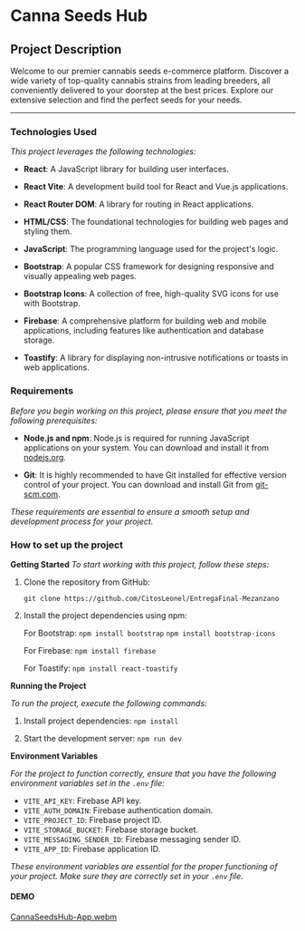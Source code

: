 ﻿# Canna Seeds Hub

## Project Description 
Welcome to our premier cannabis seeds e-commerce platform. Discover a wide variety of top-quality cannabis strains from leading breeders, all conveniently delivered to your doorstep at the best prices. Explore our extensive selection and find the perfect seeds for your needs.

  ---
### **Technologies Used** 
*This project leverages the following technologies:*

-   **React**: A JavaScript library for building user interfaces.
    
-   **React Vite**: A development build tool for React and Vue.js applications.
    
-   **React Router DOM**: A library for routing in React applications.
    
-   **HTML/CSS**: The foundational technologies for building web pages and styling them.
    
-   **JavaScript**: The programming language used for the project's logic.
    
-   **Bootstrap**: A popular CSS framework for designing responsive and visually appealing web pages.
    
-   **Bootstrap Icons**: A collection of free, high-quality SVG icons for use with Bootstrap.
    
-   **Firebase**: A comprehensive platform for building web and mobile applications, including features like authentication and database storage.
    
-   **Toastify**: A library for displaying non-intrusive notifications or toasts in web applications.

### **Requirements**

*Before you begin working on this project, please ensure that you meet the following prerequisites:*

-   **Node.js and npm**: Node.js is required for running JavaScript applications on your system. You can download and install it from [nodejs.org](https://nodejs.org/).
    
-   **Git**: It is highly recommended to have Git installed for effective version control of your project. You can download and install Git from [git-scm.com](https://git-scm.com/).
    
*These requirements are essential to ensure a smooth setup and development process for your project.*

  ### How to set up the project
  
  **Getting Started**
*To start working with this project, follow these steps:*

1.  Clone the repository from GitHub:
   
    `git clone https://github.com/CitosLeonel/EntregaFinal-Mezanzano` 
    
2.  Install the project dependencies using npm:
    
    For Bootstrap:
    `npm install bootstrap` 
    `npm install bootstrap-icons` 
    
    For Firebase:
    `npm install firebase` 
    
    For Toastify:
    `npm install react-toastify` 
   
**Running the Project**

*To run the project, execute the following commands:*

1.  Install project dependencies:
    `npm install` 
    
2.  Start the development server:
    `npm run dev` 
    
    
**Environment Variables**

*For the project to function correctly, ensure that you have the following environment variables set in the `.env` file:*

-   `VITE_API_KEY`: Firebase API key.
-   `VITE_AUTH_DOMAIN`: Firebase authentication domain.
-   `VITE_PROJECT_ID`: Firebase project ID.
-   `VITE_STORAGE_BUCKET`: Firebase storage bucket.
-   `VITE_MESSAGING_SENDER_ID`: Firebase messaging sender ID.
-   `VITE_APP_ID`: Firebase application ID.

*These environment variables are essential for the proper functioning of your project. Make sure they are correctly set in your `.env` file.*

#### DEMO

[CannaSeedsHub-App.webm](https://github.com/CitosLeonel/EntregaFinal-Mezanzano/assets/118770588/1df03ab0-88b2-42f5-aa93-e77ef79699e7)



